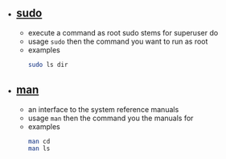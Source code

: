 - ## [sudo](http://manpages.ubuntu.com/manpages/jammy/en/man8/sudo.8.html)
	- execute a command as root sudo stems for superuser do
	- usage `sudo` then the command you want to run as root
	- examples
		```bash
		sudo ls dir
		```

- ## [man](http://manpages.ubuntu.com/manpages/jammy/en/man1/man.1.html)
	- an interface to the system reference manuals
	- usage `man` then the command you the manuals for
	- examples
		```bash
		man cd
		man ls
		```